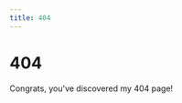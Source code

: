 ```yaml
---
title: 404
---
```


# 404

Congrats, you've discovered my 404 page!

<script>

// futureofcoding.org/issues -> https://github.com/stevekrouse/futureofcoding.org/issues
// futureofcoding.org/issues/3 -> https://github.com/stevekrouse/futureofcoding.org/issues/3
const path = window.location.pathname
              .split("/") 
              .slice(1) // get rid of the leading ""
if (path.length > 0) {
  if (path[0] == "issues") {
    window.location.replace("https://github.com/stevekrouse/futureofcoding.org/" + path.join("/"))
  }
}

const moved = {
  '/essays/app-idea': '/drafts/app-idea',
  '/essays/causal': '/drafts/casual',
  '/essays/casual': '/drafts/casual',
  '/essays/customer-support': '/drafts/customer-support',
  '/essays/invented-or-discovered': '/drafts/invented-or-discovered',
  '/essays/learnable-programming': '/drafts/learnable-programming',
  '/essays/legal-code': '/drafts/legal-code',
  '/essays/power': '/drafts/power',
  '/essays/regex-for-humans': '/drafts/regex-for-humans',
  '/essays/visual': '/drafts/visual'
}

const movedKey = Object.keys(moved).find(url => window.location.pathname.includes(url))
movedKey && window.location.replace(moved[movedKey])

</script>


<script>

(function(i,s,o,g,r,a,m){i['GoogleAnalyticsObject']=r;i[r]=i[r]||function(){
(i[r].q=i[r].q||[]).push(arguments)},i[r].l=1*new Date();a=s.createElement(o),
m=s.getElementsByTagName(o)[0];a.async=1;a.src=g;m.parentNode.insertBefore(a,m)
})(window,document,'script','https://www.google-analytics.com/analytics.js','ga');

ga('create', 'UA-103157758-1', 'auto');
ga('send', 'pageview');

</script>
<script repoPath="stevekrouse/futureofcoding.org" type="text/javascript" src="/unbreakable-links/index.js"></script>